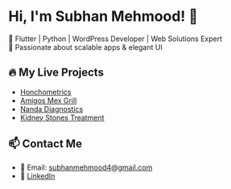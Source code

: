 # Hi, I'm Subhan Mehmood! 👋  
🚀 Flutter | Python | WordPress Developer | Web Solutions Expert  
🎯 Passionate about scalable apps & elegant UI

## 🔥 My Live Projects  
- [Honchometrics](https://honchometrics.com/)  
- [Amigos Mex Grill](https://amigosmexgrill.com/)  
- [Nanda Diagnostics](https://nandadiagnostics.com/)  
- [Kidney Stones Treatment](https://kidneystonestreatment.com/)  

## 📫 Contact Me  
- 📧 Email: subhanmehmood4@gmail.com
- 💼 [LinkedIn](https://www.linkedin.com/in/subhan-mehmood/)
